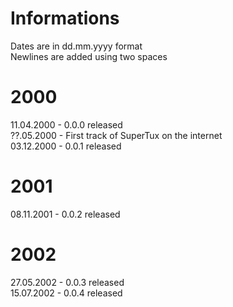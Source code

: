 Informations
================
Dates are in dd.mm.yyyy format  
Newlines are added using two spaces


2000
===============
11.04.2000 - 0.0.0 released  
??.05.2000 - First track of SuperTux on the internet  
03.12.2000 - 0.0.1 released  

2001
===============
08.11.2001 - 0.0.2 released  

2002
===============
27.05.2002 - 0.0.3 released  
15.07.2002 - 0.0.4 released  

